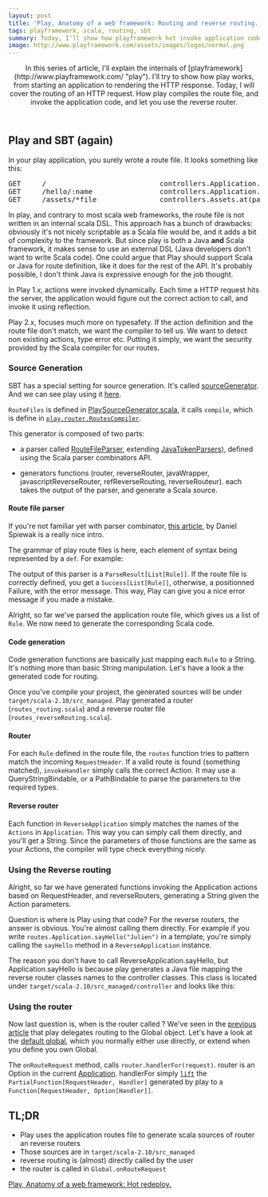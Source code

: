 ```yaml
---
layout: post
title: 'Play, Anatomy of a web framework: Routing and reverse routing.'
tags: playframework, scala, routing, sbt
summary: Today, I'll show how playframework hot invoke application code.
image: http://www.playframework.com/assets/images/logos/normal.png
---
```


<header>
In this series of article, I'll explain the internals of [playframework](http://www.playframework.com/ "play"). I'll try to show how play works, from starting an application to rendering the HTTP response. Today, I will cover the routing of an HTTP request. How play compiles the route file, and invoke the application code, and let you use the reverse router.
</header>

## Play and SBT (again)

In your play application, you surely wrote a route file. It looks something like this:

<pre>
GET     /                           controllers.Application.index
GET     /hello/:name                controllers.Application.sayHello(name: String)
GET     /assets/*file               controllers.Assets.at(path="/public", file)
</pre>

In play, and contrary to most scala web frameworks, the route file is not written in an internal scala DSL. This approach has a bunch of drawbacks: obviously it's not nicely scriptable as a Scala file would be, and it adds a bit of complexity to the framework. But since play is both a Java **and** Scala framework, it makes sense to use an external DSL (Java developers don't want to write Scala code). One could argue that Play should support Scala or Java for route definition, like it does for the rest of the API. It's probably possible, I don't think Java is expressive enough for the job thought.

In Play 1.x, actions were invoked dynamically. Each time a HTTP request hits the server, the application would figure out the correct action to call, and invoke it using reflection.

Play 2.x, focuses much more on typesafety. If the action definition and the route file don't match, we want the compiler to tell us. We want to detect non existing actions, type error etc. Putting it simply, we want the security provided by the Scala compiler for our routes.

### Source Generation

SBT has a special setting for source generation. It's called [sourceGenerator](http://www.scala-sbt.org/0.12.3/docs/Howto/generatefiles.html).
And we can see play using it [here](https://github.com/playframework/Play20/blob/master/framework/src/sbt-plugin/src/main/scala/PlaySettings.scala#L102).

`RouteFiles` is defined in [PlaySourceGenerator.scala](https://github.com/playframework/Play20/blob/master/framework/src/sbt-plugin/src/main/scala/PlaySourceGenerators.scala), it calls `compile`, which is define in [`play.router.RoutesCompiler`](https://github.com/playframework/Play20/blob/master/framework/src/routes-compiler/src/main/scala/play/router/RoutesCompiler.scala).

This generator is composed of two parts:

- a parser called [RouteFileParser](https://github.com/playframework/Play20/blob/master/framework/src/routes-compiler/src/main/scala/play/router/RoutesCompiler.scala#L59-L242), extending [JavaTokenParsers](http://www.scala-lang.org/api/current/index.html#scala.util.parsing.combinator.JavaTokenParsers)), defined using the Scala parser combinators API.

- generators functions (router, reverseRouter, javaWrapper, javascriptReverseRouter, refReverseRouting, reverseRouteur). each takes the output of the parser, and generate a Scala source.

#### Route file parser

If you're not familiar yet with parser combinator, [this article](http://www.codecommit.com/blog/scala/the-magic-behind-parser-combinators), by Daniel Spiewak is a really nice intro.

The grammar of play route files is here, each element of syntax being represented by a `def`.
For example:

<script src="https://gist.github.com/jto/5796869.js"></script>

The output of this parser is a `ParseResult[List[Rule]]`.
If the route file is correctly defined, you get a `Success[List[Rule]]`, otherwise, a positionned Failure, with the error message. This way, Play can give you a nice error message if you made a mistake.

Alright, so far we've parsed the application route file, which gives us a list of `Rule`.
We now need to generate the corresponding Scala code.

#### Code generation

Code generation functions are basically just mapping each `Rule` to a String. It's nothing more than basic String manipulation. Let's have a look a the generated code for routing.

Once you've compile your project, the generated sources will be under `target/scala-2.10/src_managed`.
Play generated a router (`routes_routing.scala`) and a reverse router file (`routes_reverseRouting.scala`).

#### Router

<script src="https://gist.github.com/jto/5797501.js"></script>

For each `Rule` defined in the route file, the `routes` function tries to pattern match the incoming `RequestHeader`. If a valid route is found (something matched), `invokeHandler` simply calls the correct Action. It may use a QueryStringBindable, or a PathBindable to parse the parameters to the required types.

#### Reverse router

<script src="https://gist.github.com/jto/5797493.js"></script>

Each function in `ReverseApplication` simply matches the names of the `Actions` in `Application`.
This way you can simply call them directly, and you'll get a String. Since the parameters of those functions are the same as your Actions, the compiler will type check everything nicely.

### Using the Reverse routing

Alright, so far we have generated functions invoking the Application actions based on RequestHeader, and reverseRouters, generating a String given the Action parameters.

Question is where is Play using that code?
For the reverse routers, the answer is obvious. You're almost calling them directly. For example if you write `routes.Application.sayHello("Julien")` in a template, you're simply calling the `sayHello` method in a `ReverseApplication` instance.

The reason you don't have to call ReverseApplication.sayHello, but Application.sayHello is because play generates a Java file mapping the reverse router classes names to the controller classes. This class is  located under `target/scala-2.10/src_managed/controller` and looks like this:

<script src="https://gist.github.com/jto/5797867.js"></script>

### Using the router

Now last question is, when is the router called ?
We've seen in the [previous article](/articles/play_anatomy_part2_sbt) that play delegates routing to the Global object. Let's have a look at the [default global](https://github.com/playframework/Play20/blob/master/framework/src/play/src/main/scala/play/api/GlobalSettings.scala), which you normally either use directly, or extend when you define you own Global.

The `onRouteRequest` method, calls `router.handlerFor(request)`. router is an Option in the current [Application](https://github.com/playframework/Play20/blob/master/framework/src/play/src/main/scala/play/api/Application.scala). handlerFor simply [`lift`](https://github.com/playframework/Play20/blob/master/framework/src/play/src/main/scala/play/core/router/Router.scala#L345) the `PartialFunction[RequestHeader, Handler]` generated by play to a `Function[RequestHeader, Option[Handler]]`.

## TL;DR

- Play uses the application routes file to generate scala sources of router an reverse routers
- Those sources are in `target/scala-2.10/src_managed`
- reverse routing is (almost) directly called by the user
- the router is called in `Global.onRouteRequest`

<a class="previous" href="/articles/play_anatomy_part2_sbt">
  <span>Play, Anatomy of a web framework: Hot redeploy.</span>
</a>